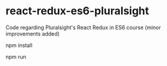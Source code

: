 # react-redux-es6-pluralsight
Code regarding Pluralsight's React Redux in ES6 course (minor improvements added)


npm install

npm run
